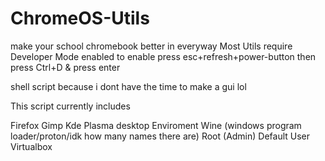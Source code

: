 # ChromeOS-Utils
make your school chromebook better in everyway
Most Utils require Developer Mode enabled
to enable press esc+refresh+power-button then press Ctrl+D & press enter

shell script because i dont have the time to make a gui lol


This script currently includes

Firefox
Gimp
Kde Plasma desktop Enviroment
Wine (windows program loader/proton/idk how many names there are)
Root (Admin)
Default User
Virtualbox
